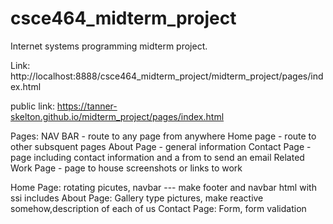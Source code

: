 # csce464_midterm_project
Internet systems programming midterm project.

Link: http://localhost:8888/csce464_midterm_project/midterm_project/pages/index.html

public link: https://tanner-skelton.github.io/midterm_project/pages/index.html

Pages:
    NAV BAR - route to any page from anywhere
    Home page - route to other subsquent pages
    About Page - general information
    Contact Page - page including contact information and a from to send an email
    Related Work Page - page to house screenshots or links to work

Home Page: rotating picutes, navbar --- make footer and navbar html with ssi includes
About Page: Gallery type pictures, make reactive somehow,description of each of us
Contact Page: Form, form validation

